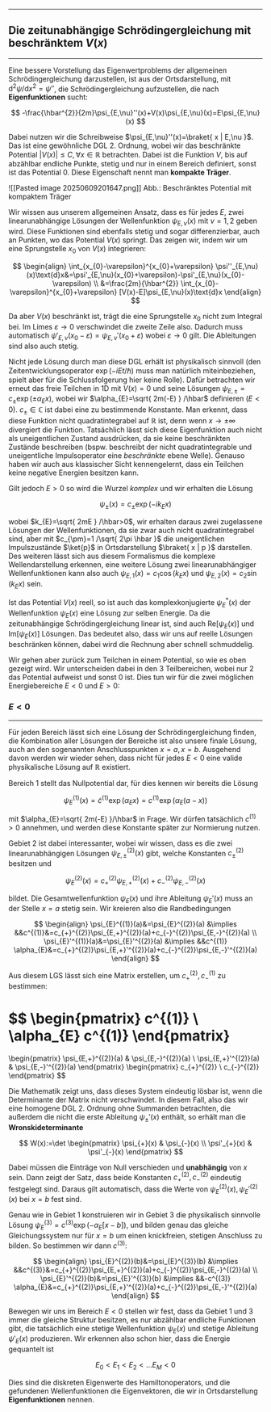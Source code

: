 ***

## Die zeitunabhängige Schrödingergleichung mit beschränktem $V(x)$
***

Eine bessere Vorstellung das Eigenwertproblems der allgemeinen Schrödingergleichung darzustellen, ist aus der Ortsdarstellung, mit $\text{d}^{2}\psi /\text{d}x^{2}=\psi''$, die Schrödingergleichung aufzustellen, die nach **Eigenfunktionen** sucht:

$$
-\frac{\hbar^{2}}{2m}\psi_{E,\nu}''(x)+V(x)\psi_{E,\nu}(x)=E\psi_{E,\nu}(x)
$$

Dabei nutzen wir die Schreibweise $\psi_{E,\nu}''(x)=\braket{ x | E,\nu }$. Das ist eine gewöhnliche DGL 2. Ordnung, wobei wir das beschränkte Potential $\lvert V(x) \rvert\leq C, \forall x \in\mathbb{R}$ betrachten. Dabei ist die Funktion $V$, bis auf abzählbar endliche Punkte, stetig und nur in einem Bereich definiert, sonst ist das Potential $0$. Diese Eigenschaft nennt man **kompakte Träger**.

![[Pasted image 20250609201647.png]]
Abb.: Beschränktes Potential mit kompaktem Träger

Wir wissen aus unserem allgemeinen Ansatz, dass es für jedes $E$, zwei linearunabhängige Lösungen der Wellenfunktion $\psi_{E,\nu}(x)$ mit $\nu=1,2$ geben wird. Diese Funktionen sind ebenfalls stetig und sogar differenzierbar, auch an Punkten, wo das Potential $V(x)$ springt. Das zeigen wir, indem wir um eine Sprungstelle $x_{0}$ von $V(x)$ integrieren:

$$
\begin{align}
\int_{x_{0}-\varepsilon}^{x_{0}+\varepsilon} \psi''_{E,\nu}(x)\text{d}x&=\psi'_{E,\nu}(x_{0}+\varepsilon)-\psi'_{E,\nu}(x_{0}-\varepsilon) \\
&=\frac{2m}{\hbar^{2}} \int_{x_{0}-\varepsilon}^{x_{0}+\varepsilon} [V(x)-E]\psi_{E,\nu}(x)\text{d}x
\end{align}
$$

Da aber $V(x)$ beschränkt ist, trägt die eine Sprungstelle $x_{0}$ nicht zum Integral bei. Im Limes $\varepsilon\to 0$ verschwindet die zweite Zeile also. Dadurch muss automatisch $\psi'_{E,\nu}(x_{0}-\varepsilon)=\psi_{E,\nu}'(x_{0}+\varepsilon)$ wobei $\varepsilon \to 0$ gilt. Die Ableitungen sind also auch stetig. 

Nicht jede Lösung durch man diese DGL erhält ist physikalisch sinnvoll (den Zeitentwicklungsoperator $\exp(-iEt /\hbar)$ muss man natürlich miteinbeziehen, spielt aber für die Schlussfolgerung hier keine Rolle). Dafür betrachten wir erneut das freie Teilchen in 1D mit $V(x)=0$ und seine Lösungen $\psi_{E,\pm}=c_{\pm}\exp(\pm \alpha_{E}x)$, wobei wir $\alpha_{E}=\sqrt{ 2m(-E) } /\hbar$ definieren ($E<0$). $c_{\pm}\in \mathbb{C}$ ist dabei eine zu bestimmende Konstante. Man erkennt, dass diese Funktion nicht quadratintegrabel auf $\mathbb{R}$ ist, denn wenn $x\to \pm \infty$ divergiert die Funktion. Tatsächlich lässt sich diese Eigenfunktion auch nicht als uneigentlichen Zustand ausdrücken, da sie keine beschränkten Zustände beschreiben (bspw. beschreibt der nicht quadratintegrable und uneigentliche Impulsoperator eine *beschränkte* ebene Welle). Genauso haben wir auch aus klassischer Sicht kennengelernt, dass ein Teilchen keine negative Energien besitzen kann.

Gilt jedoch $E>0$ so wird die Wurzel *komplex* und wir erhalten die Lösung

$$
\psi_{\pm}(x)=c_{\pm}\exp(-ik_{E}x)
$$

wobei $k_{E}=\sqrt{ 2mE } /\hbar>0$, wir erhalten daraus zwei zugelassene Lösungen der Wellenfunktionen, da sie zwar auch nicht quadratintegrabel sind, aber mit $c_{\pm}=1 /\sqrt{ 2\pi \hbar }$ die uneigentlichen Impulszustände $\ket{p}$ in Ortsdarstellung $\braket{ x | p }$ darstellen. Des weiteren lässt sich aus diesem Formalismus die komplexe Wellendarstellung erkennen, eine weitere Lösung zwei linearunabhängiger Wellenfunktionen kann also auch $\psi_{E,1}(x)=c_{1}\cos(k_{E}x)$ und $\psi_{E,2}(x)=c_{2}\sin(k_{E}x)$ sein. 

Ist das Potential $V(x)$ reell, so ist auch das komplexkonjugierte $\psi ^{*}_{E}(x)$ der Wellenfunktion $\psi_{E}(x)$ eine Lösung zur selben Energie. Da die zeitunabhängige Schrödingergleichung linear ist, sind auch $\mathrm{Re}[\psi_{E}(x)]$ und $\mathrm{Im}[\psi_{E}(x)]$ Lösungen. Das bedeutet also, dass wir uns auf reelle Lösungen beschränken können, dabei wird die Rechnung aber schnell schmuddelig.

Wir gehen aber zurück zum Teilchen in einem Potential, so wie es oben gezeigt wird. Wir unterscheiden dabei in den 3 Teilbereichen, wobei nur $2$ das Potential aufweist und sonst $0$ ist. Dies tun wir für die zwei möglichen Energiebereiche $E<0$ und $E>0$:

### $E<0$
***

Für jeden Bereich lässt sich eine Lösung der Schrödingergleichung finden, die Kombination aller Lösungen der Bereiche ist also unsere finale Lösung, auch an den sogenannten Anschlusspunkten $x=a,x=b$. Ausgehend davon werden wir wieder sehen, dass nicht für jedes $E<0$ eine valide physikalische Lösung auf $\mathbb{R}$ existiert.

Bereich 1 stellt das Nullpotential dar, für dies kennen wir bereits die Lösung

$$
\psi_{E}^{(1)}(x)=\tilde{c}^{(1)}\exp(\alpha_{E}x)=c^{(1)}\exp(\alpha_{E}(a-x))
$$

mit $\alpha_{E}=\sqrt{ 2m(-E) }/\hbar$ in Frage. Wir dürfen tatsächlich $c^{(1)}> 0$ annehmen, und werden diese Konstante später zur Normierung nutzen.

Gebiet 2 ist dabei interessanter, wobei wir wissen, dass es die zwei linearunabhängigen Lösungen $\psi_{E,\pm}^{(2)}(x)$ gibt, welche Konstanten $c^{(2)}_{\pm}$ besitzen und

$$
\psi_{E}^{(2)}(x)=c_{+}^{(2)}\psi_{E,+}^{(2)}(x)+c_{-}^{(2)}\psi_{E,-}^{(2)}(x)
$$

bildet. Die Gesamtwellenfunktion $\psi_{E}(x)$ und ihre Ableitung $\psi_{E}'(x)$ muss an der Stelle $x=a$ stetig sein. Wir kreieren also die Randbedingungen

$$
\begin{align}
\psi_{E}^{(1)}(a)&=\psi_{E}^{(2)}(a) &\implies &&c^{(1)}&=c_{+}^{(2)}\psi_{E,+}^{(2)}(a)+c_{-}^{(2)}\psi_{E,-}^{(2)}(a) \\
\psi_{E}'^{(1)}(a)&=\psi_{E}'^{(2)}(a) &\implies &&c^{(1)} \alpha_{E}&=c_{+}^{(2)}\psi_{E,+}'^{(2)}(a)+c_{-}^{(2)}\psi_{E,-}'^{(2)}(a)
\end{align}
$$

Aus diesem LGS lässt sich eine Matrix erstellen, um $c_{+}^{(2)},c_{-}^{(1)}$ zu bestimmen:

$$
\begin{pmatrix}
c^{(1)} \\
\alpha_{E} c^{(1)}
\end{pmatrix}
=
\begin{pmatrix}
\psi_{E,+}^{(2)}(a) & \psi_{E,-}^{(2)}(a) \\
\psi_{E,+}'^{(2)}(a) & \psi_{E,-}'^{(2)}(a)
\end{pmatrix}
\begin{pmatrix}
c_{+}^{(2)} \\
c_{-}^{(2)}
\end{pmatrix}
$$

Die Mathematik zeigt uns, dass dieses System eindeutig lösbar ist, wenn die Determinante der Matrix nicht verschwindet. In diesem Fall, also das wir eine homogene DGL 2. Ordnung ohne Summanden betrachten, die außerdem die nicht die erste Ableitung $\psi_{\pm}'(x)$ enthält, so erhält man  die **Wronskideterminante**

$$
W(x):=\det
\begin{pmatrix}
\psi_{+}(x) & \psi_{-}(x) \\
\psi'_{+}(x) & \psi'_{-}(x)
\end{pmatrix}
$$

Dabei müssen die Einträge von Null verschieden und **unabhängig** von $x$ sein. Dann zeigt der Satz, dass beide Konstanten $c_{+}^{(2)},c_{-}^{(2)}$ eindeutig festgelegt sind. Daraus gilt automatisch, dass die Werte von $\psi_{E}^{(2)}(x),\psi_{E}'^{(2)}(x)$ bei $x=b$ fest sind.

Genau wie in Gebiet 1 konstruieren wir in Gebiet 3 die physikalisch sinnvolle Lösung $\psi_{E}^{(3)}=c^{(3)}\exp(-\alpha_{E}[x-b])$, und bilden genau das gleiche Gleichungssystem nur für $x=b$ um einen knickfreien, stetigen Anschluss zu bilden. So bestimmen wir dann $c^{(3)}$:

$$
\begin{align}
\psi_{E}^{(2)}(b)&=\psi_{E}^{(3)}(b) &\implies &&c^{(3)}&=c_{+}^{(2)}\psi_{E,+}^{(2)}(a)+c_{-}^{(2)}\psi_{E,-}^{(2)}(a) \\
\psi_{E}'^{(2)}(b)&=\psi_{E}'^{(3)}(b) &\implies &&-c^{(3)} \alpha_{E}&=c_{+}^{(2)}\psi_{E,+}'^{(2)}(a)+c_{-}^{(2)}\psi_{E,-}'^{(2)}(a)
\end{align}
$$

Bewegen wir uns im Bereich $E<0$ stellen wir fest, dass da Gebiet 1 und 3 immer die gleiche Struktur besitzen, es nur abzählbar endliche Funktionen gibt, die tatsächlich eine stetige Wellenfunktion $\psi_{E}(x)$ und stetige Ableitung $\psi'_{E}(x)$ produzieren. Wir erkennen also schon hier, dass die Energie gequantelt ist

$$
E_{0}<E_{1}<E_{2}<\dots E_{M}<0
$$

Dies sind die diskreten Eigenwerte des Hamiltonoperators, und die gefundenen Wellenfunktionen die Eigenvektoren, die wir in Ortsdarstellung **Eigenfunktionen** nennen.